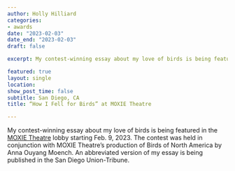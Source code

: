 ```yaml
---
author: Holly Hilliard
categories:
- awards
date: "2023-02-03"
date_end: "2023-02-03"
draft: false

excerpt: My contest-winning essay about my love of birds is being featured in the [MOXIE Theatre](https://www.moxietheatre.com/) lobby starting Feb. 9, 2023. The contest was held in conjunction with MOXIE Theatre’s production of Birds of North America by Anna Ouyang Moench. An abbreviated version of my essay is being published in the San Diego Union-Tribune.

featured: true
layout: single
location: 
show_post_time: false
subtitle: San Diego, CA
title: “How I Fell for Birds” at MOXIE Theatre

---
```


My contest-winning essay about my love of birds is being featured in the [MOXIE Theatre](https://www.moxietheatre.com/) lobby starting Feb. 9, 2023. The contest was held in conjunction with MOXIE Theatre’s production of Birds of North America by Anna Ouyang Moench. An abbreviated version of my essay is being published in the San Diego Union-Tribune.